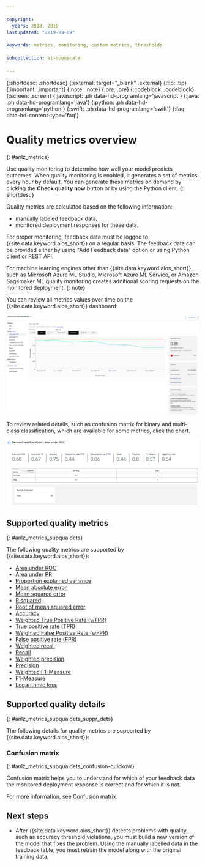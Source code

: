 ```yaml
---

copyright:
  years: 2018, 2019
lastupdated: "2019-09-09"

keywords: metrics, monitoring, custom metrics, thresholds

subcollection: ai-openscale

---
```


{:shortdesc: .shortdesc}
{:external: target="_blank" .external}
{:tip: .tip}
{:important: .important}
{:note: .note}
{:pre: .pre}
{:codeblock: .codeblock}
{:screen: .screen}
{:javascript: .ph data-hd-programlang='javascript'}
{:java: .ph data-hd-programlang='java'}
{:python: .ph data-hd-programlang='python'}
{:swift: .ph data-hd-programlang='swift'}
{:faq: data-hd-content-type='faq'}

# Quality metrics overview
{: #anlz_metrics}

Use quality monitoring to determine how well your model predicts outcomes. When quality monitoring is enabled, it generates a set of metrics every hour by default. You can generate these metrics on demand by clicking the **Check quality now** button or by using the Python client.
{: shortdesc}

Quality metrics are calculated based on the following information:

- manually labeled feedback data,
- monitored deployment responses for these data.

For proper monitoring, feedback data must be logged to {{site.data.keyword.aios_short}} on a regular basis. The feedback data can be provided either by using "Add Feedback data" option or using Python client or REST API.

For machine learning engines other than {{site.data.keyword.aios_short}}, such as Microsoft Azure ML Studio, Microsoft Azure ML Service, or Amazon Sagemaker ML quality monitoring creates additional scoring requests on the monitored deployment.
{: note}

You can review all metrics values over time on the {{site.data.keyword.aios_short}} dashboard:

![quality metrics chart showing drift of area under ROC](images/quality_metrics_001.png)


To review related details, such as confusion matrix for binary and multi-class classification, which are available for some metrics, click the chart.

![detail table of quality metrics](images/quality_metrics_002.png)

## Supported quality metrics
{: #anlz_metrics_supqualdets}

The following quality metrics are supported by {{site.data.keyword.aios_short}}:

- [Area under ROC](/docs/services/ai-openscale?topic=ai-openscale-quality_roc)
- [Area under PR](/docs/services/ai-openscale?topic=ai-openscale-quality-area-pr)
- [Proportion explained variance](/docs/services/ai-openscale?topic=ai-openscale-quality_var)
- [Mean absolute error](/docs/services/ai-openscale?topic=ai-openscale-quality_abserror)
- [Mean squared error](/docs/services/ai-openscale?topic=ai-openscale-quality_squerror)
- [R squared](/docs/services/ai-openscale?topic=ai-openscale-quality_r_squared)
- [Root of mean squared error](/docs/services/ai-openscale?topic=ai-openscale-supqualdets_squ_errors_mean)
- [Accuracy](/docs/services/ai-openscale?topic=ai-openscale-accuracy-opener)
- [Weighted True Positive Rate (wTPR)](/docs/services/ai-openscale?topic=ai-openscale-quality-wtpr)
- [True positive rate (TPR)](/docs/services/ai-openscale?topic=ai-openscale-quality_tpr)
- [Weighted False Positive Rate (wFPR)](/docs/services/ai-openscale?topic=ai-openscale-quality_wfpr_weighted)
- [False positive rate (FPR)](/docs/services/ai-openscale?topic=ai-openscale-quality_fpr_false)
- [Weighted recall](/docs/services/ai-openscale?topic=ai-openscale-quality_weighted_recall)
- [Recall](/docs/services/ai-openscale?topic=ai-openscale-quality_recall)
- [Weighted precision](/docs/services/ai-openscale?topic=ai-openscale-quality_wgth_prec)
- [Precision](/docs/services/ai-openscale?topic=ai-openscale-quality_precision)
- [Weighted F1-Measure](/docs/services/ai-openscale?topic=ai-openscale-quality_wght_f1-measure)
- [F1-Measure](/docs/services/ai-openscale?topic=ai-openscale-quality_f1-measr)
- [Logarithmic loss](/docs/services/ai-openscale?topic=ai-openscale-quality_log_loss)

## Supported quality details
{: #anlz_metrics_supqualdets_suppr_dets}

The following details for quality metrics are supported by {{site.data.keyword.aios_short}}:

### Confusion matrix
{: #anlz_metrics_supqualdets_confusion-quickovr}

Confusion matrix helps you to understand for which of your feedback data the monitored deployment response is correct and for which it is not.

For more information, see [Confusion matrix](/docs/services/ai-openscale?topic=ai-openscale-it-conf-mtx).

## Next steps

- After {{site.data.keyword.aios_short}} detects problems with quality, such as accuracy threshold violations, you must build a new version of the model that fixes the problem. Using the manually labelled data in the feedback table, you must retrain the model along with the original training data.

